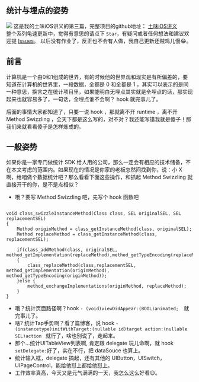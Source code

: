 ## 统计与埋点的姿势
![](https://i.loli.net/2018/08/08/5b6a85d97d0c6.jpeg)
这是我的土味iOS讲义的第三篇，完整项目的github地址：
[土味iOS讲义](https://github.com/Mr-Wei/earthy-iOS)   
整个系列龟速更新中，觉得有意思的请点下 `Star`，有疑问或者任何想法和建议欢迎提 [Issues](https://github.com/Mr-Wei/earthy-iOS/issues)。
以后没有作业了，反正也不会有人做，我自己更新还贼鸡儿慢😂。

## 前言  
计算机是一个由0和1组成的世界，有的时候他的世界观和现实是有所偏差的，要知道在计算机的世界里，一段数据，全都是 0 和全都是 1 ，其实可以表示的是同一种意思，换言之在统计项目里，如果能明白无埋点其实就是全埋点的话，那实现起来也就容易多了，一句话，全埋点谁不会啊？ hook 就完事儿了。

后面的事情大家都知道了，只要一说 hook ，那就离不开 runtime ，离不开 Method Swizzling ，全天下都是这么写的，对不对？我还能写错我就是傻子！那我们来就看看傻子是怎样炼成的。

## 一般姿势

如果你是一家专门做统计 SDK 给人用的公司，那么一定会有相应的技术储备，不在本文考虑的范围内。如果现在的情况是你家的老板忽然间找到你，说：小 X 啊，给咱做个数据统计吧？那么看看下面这些操作，和抓起 Method Swizzling 就直接开干的你，是不是点相似？

- 哦？要写 Method Swizzling 吧，先写个 hook 函数吧

```

void class_swizzleInstanceMethod(Class class, SEL originalSEL, SEL replacementSEL)
{
    Method originMethod = class_getInstanceMethod(class, originalSEL);
    Method replaceMethod = class_getInstanceMethod(class, replacementSEL);
    
    if(class_addMethod(class, originalSEL, method_getImplementation(replaceMethod),method_getTypeEncoding(replaceMethod)))
    {
        class_replaceMethod(class,replacementSEL, method_getImplementation(originMethod), method_getTypeEncoding(originMethod));
    }else {
        method_exchangeImplementations(originMethod, replaceMethod);
    }
}
```

- 哦？统计页面路径啊？hook ```- (void)viewDidAppear:(BOOL)animated;  ```就完事儿了。
- 啥? 统计Tap手势啊？看了篇博客，说 hook ```- (instancetype)initWithTarget:(nullable id)target action:(nullable SEL)action ``` 就行了，啥也别说了，走起来。
- 那个...统计UITableView列表啊, 肯定跟 delegate 玩儿命啊，就 hook ```setDelegate:```好了，实在不行，把 dataSouce 也算上。
- 统计输入框，delegate 搞起，还有其他的 UIButton，UISwitch，UIPageControl，能给他怼上都给他怼上。
- 工作效率真高，今天又是元气满满的一天，我怎么这么好看😌。


